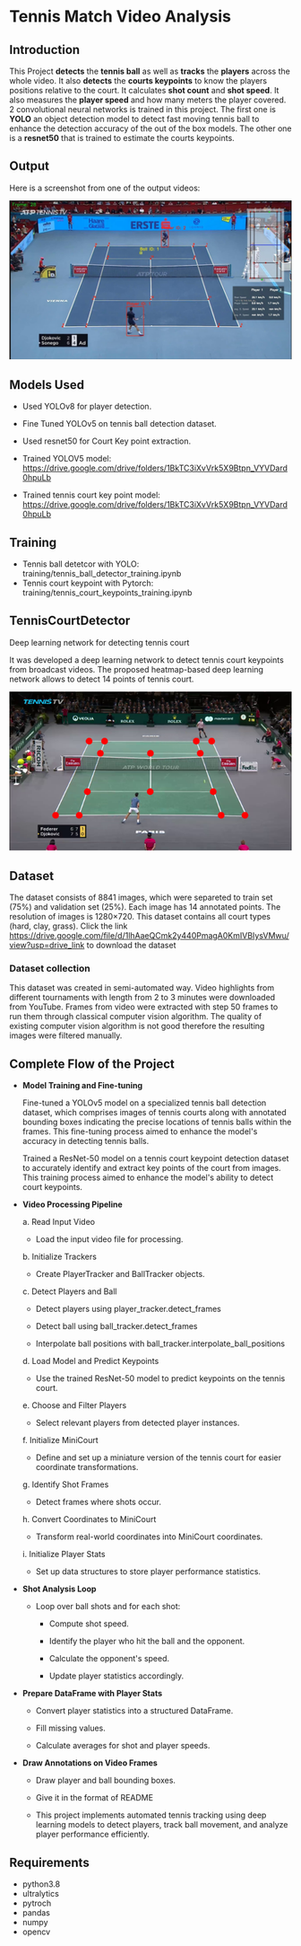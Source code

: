 
# Tennis Match Video Analysis

## Introduction
This Project **detects** the **tennis ball** as well as **tracks** the **players** across the whole video. It also **detects** the **courts keypoints** to know the players positions relative to the court. It calculates **shot count** and **shot speed**. It also measures the **player speed** and how many meters the player covered. 2 convolutional neural networks is trained in this project. The first one is **YOLO** an object detection model to detect fast moving tennis ball to enhance the detection accuracy of the out of the box models. The other one is a **resnet50** that is trained to estimate the courts keypoints. 

## Output
Here is a screenshot from one of the output videos:

![Screenshot](screenshot.jpeg)

## Models Used
* Used YOLOv8 for player detection.
* Fine Tuned YOLOv5 on tennis ball detection dataset.
* Used resnet50 for Court Key point extraction.

* Trained YOLOV5 model: https://drive.google.com/drive/folders/1BkTC3iXvVrk5X9Btpn_VYVDard0hpuLb
* Trained tennis court key point model: https://drive.google.com/drive/folders/1BkTC3iXvVrk5X9Btpn_VYVDard0hpuLb

## Training
* Tennis ball detetcor with YOLO: training/tennis_ball_detector_training.ipynb
* Tennis court keypoint with Pytorch: training/tennis_court_keypoints_training.ipynb

## TennisCourtDetector
Deep learning network for detecting tennis court

It was developed a deep learning network to detect tennis court keypoints from broadcast videos. The proposed heatmap-based deep learning
network allows to detect 14 points of tennis court.

![](dataset_example.png)

## Dataset
The dataset consists of 8841 images, which were separeted to train set (75%) and validation set (25%). Each image has 14 annotated points. 
The resolution of images is 1280×720. This dataset contains all court types (hard, clay, grass). Click the link 
https://drive.google.com/file/d/1lhAaeQCmk2y440PmagA0KmIVBIysVMwu/view?usp=drive_link to download the dataset

### Dataset collection
This dataset was created in semi-automated way. Video highlights from different tournaments with length from 2 to 3 minutes were downloaded from YouTube. 
Frames from video were extracted with step 50 frames to run them through classical computer vision algorithm. The quality of existing computer vision 
algorithm is not good therefore the resulting images were filtered manually.    

## Complete Flow of the Project

* **Model Training and Fine-tuning**

  Fine-tuned a YOLOv5 model on a specialized tennis ball detection dataset, which comprises images of tennis courts along with annotated bounding boxes indicating the precise locations of tennis balls within the frames. This fine-tuning process aimed to enhance the model's accuracy in detecting tennis balls.

  Trained a ResNet-50 model on a tennis court keypoint detection dataset to accurately identify and extract key points of the court from images. This training process aimed to enhance the model's ability to detect court keypoints.

* **Video Processing Pipeline**

  a. Read Input Video

  - Load the input video file for processing.

  b. Initialize Trackers

  - Create PlayerTracker and BallTracker objects.

  c. Detect Players and Ball

    - Detect players using player_tracker.detect_frames

    - Detect ball using ball_tracker.detect_frames

    - Interpolate ball positions with ball_tracker.interpolate_ball_positions

  d. Load Model and Predict Keypoints

    - Use the trained ResNet-50 model to predict keypoints on the tennis court.

  e. Choose and Filter Players

    - Select relevant players from detected player instances.

  f. Initialize MiniCourt

    - Define and set up a miniature version of the tennis court for easier coordinate transformations.

  g. Identify Shot Frames

    - Detect frames where shots occur.

  h. Convert Coordinates to MiniCourt

    - Transform real-world coordinates into MiniCourt coordinates.

  i. Initialize Player Stats

    - Set up data structures to store player performance statistics.

* **Shot Analysis Loop**

  - Loop over ball shots and for each shot:

    - Compute shot speed.

    - Identify the player who hit the ball and the opponent.

    - Calculate the opponent's speed.

    - Update player statistics accordingly.

* **Prepare DataFrame with Player Stats**

  - Convert player statistics into a structured DataFrame.

  - Fill missing values.

  - Calculate averages for shot and player speeds.

* **Draw Annotations on Video Frames**

  - Draw player and ball bounding boxes.

  - Give it in the format of README

  - This project implements automated tennis tracking using deep learning models to detect players, track ball movement, and analyze player performance efficiently.

## Requirements
* python3.8
* ultralytics
* pytroch
* pandas
* numpy 
* opencv
